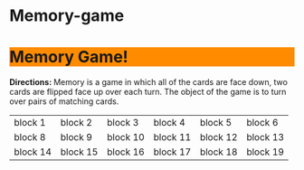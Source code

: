 # Memory-game
<!DOCTYPE html>
<html>
<html lang= "en-US">
  <head>
  <meta charset= "utf-8">
  <title> Memory Game </title>
  </head>
  
  <body>
  <h1 style= "background-color: #FF8C00"> Memory Game! </h1>
  <p> <b> Directions: </b> Memory is a game in which all of the cards are face down, two cards are flipped face up over each turn. The object of the game is to turn over pairs of matching cards. </p>
  </body>
<table style= "width:100%">
  <tr>
    <td> block 1 </td>
    <td> block 2 </td>
    <td> block 3 </td>
    <td> block 4 </td>
    <td> block 5 </td>
    <td> block 6 </td>
  </tr>
  <tr>
    <td> block 8 </td>
    <td> block 9 </td>
    <td> block 10 </td>
    <td> block 11 </td>
    <td> block 12 </td>
    <td> block 13 </td>
  </tr>
  <tr>
  <td> block 14 </td>
  <td> block 15 </td>
  <td> block 16 </td>
  <td> block 17 </td>
  <td> block 18 </td>
  <td> block 19 </td>
  <tr>
</table>

  </html>
